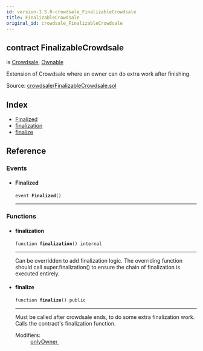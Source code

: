 ```yaml
---
id: version-1.5.0-crowdsale_FinalizableCrowdsale
title: FinalizableCrowdsale
original_id: crowdsale_FinalizableCrowdsale
---
```


<div class="contract-doc"><div class="contract"><h2 class="contract-header"><span class="contract-kind">contract</span> FinalizableCrowdsale</h2><p class="base-contracts"><span>is</span> <a href="crowdsale_Crowdsale.html">Crowdsale</a><span>, </span><a href="ownership_Ownable.html">Ownable</a></p><p class="description">Extension of Crowdsale where an owner can do extra work after finishing.</p><div class="source">Source: <a href="https://github.com/OpenZeppelin/zeppelin-solidity/blob/v1.5.0/contracts/crowdsale/FinalizableCrowdsale.sol" target="_blank">crowdsale/FinalizableCrowdsale.sol</a></div></div><div class="index"><h2>Index</h2><ul><li><a href="crowdsale_FinalizableCrowdsale.html#Finalized">Finalized</a></li><li><a href="crowdsale_FinalizableCrowdsale.html#finalization">finalization</a></li><li><a href="crowdsale_FinalizableCrowdsale.html#finalize">finalize</a></li></ul></div><div class="reference"><h2>Reference</h2><div class="events"><h3>Events</h3><ul><li><div class="item event"><span id="Finalized" class="anchor-marker"></span><h4 class="name">Finalized</h4><div class="body"><code class="signature">event <strong>Finalized</strong><span>() </span></code><hr/></div></div></li></ul></div><div class="functions"><h3>Functions</h3><ul><li><div class="item function"><span id="finalization" class="anchor-marker"></span><h4 class="name">finalization</h4><div class="body"><code class="signature">function <strong>finalization</strong><span>() </span><span>internal </span></code><hr/><div class="description"><p>Can be overridden to add finalization logic. The overriding function should call super.finalization() to ensure the chain of finalization is executed entirely.</p></div></div></div></li><li><div class="item function"><span id="finalize" class="anchor-marker"></span><h4 class="name">finalize</h4><div class="body"><code class="signature">function <strong>finalize</strong><span>() </span><span>public </span></code><hr/><div class="description"><p>Must be called after crowdsale ends, to do some extra finalization work. Calls the contract&#x27;s finalization function.</p></div><dl><dt><span class="label-modifiers">Modifiers:</span></dt><dd><a href="ownership_Ownable.html#onlyOwner">onlyOwner </a></dd></dl></div></div></li></ul></div></div></div>
